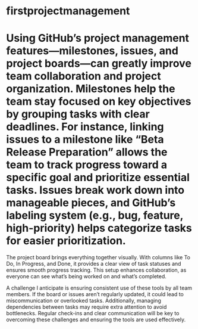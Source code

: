 # firstprojectmanagement
# Using GitHub’s project management features—milestones, issues, and project boards—can greatly improve team collaboration and project organization. Milestones help the team stay focused on key objectives by grouping tasks with clear deadlines. For instance, linking issues to a milestone like “Beta Release Preparation” allows the team to track progress toward a specific goal and prioritize essential tasks. Issues break work down into manageable pieces, and GitHub’s labeling system (e.g., bug, feature, high-priority) helps categorize tasks for easier prioritization.

The project board brings everything together visually. With columns like To Do, In Progress, and Done, it provides a clear view of task statuses and ensures smooth progress tracking. This setup enhances collaboration, as everyone can see what’s being worked on and what’s completed.

A challenge I anticipate is ensuring consistent use of these tools by all team members. If the board or issues aren’t regularly updated, it could lead to miscommunication or overlooked tasks. Additionally, managing dependencies between tasks may require extra attention to avoid bottlenecks. Regular check-ins and clear communication will be key to overcoming these challenges and ensuring the tools are used effectively.
